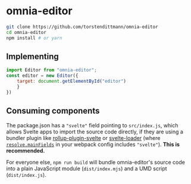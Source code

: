 # omnia-editor

```bash
git clone https://github.com/torstendittmann/omnia-editor
cd omnia-editor
npm install # or yarn
```

## Implementing

```javascript
import Editor from "omnia-editor";
const editor = new Editor({
    target: document.getElementById("editor")
    }
})
```


## Consuming components

The package.json has a `"svelte"` field pointing to `src/index.js`, which allows Svelte apps to import the source code directly, if they are using a bundler plugin like [rollup-plugin-svelte](https://github.com/sveltejs/rollup-plugin-svelte) or [svelte-loader](https://github.com/sveltejs/svelte-loader) (where [`resolve.mainFields`](https://webpack.js.org/configuration/resolve/#resolve-mainfields) in your webpack config includes `"svelte"`). **This is recommended.**

For everyone else, `npm run build` will bundle omnia-editor's source code into a plain JavaScript module (`dist/index.mjs`) and a UMD script (`dist/index.js`).
